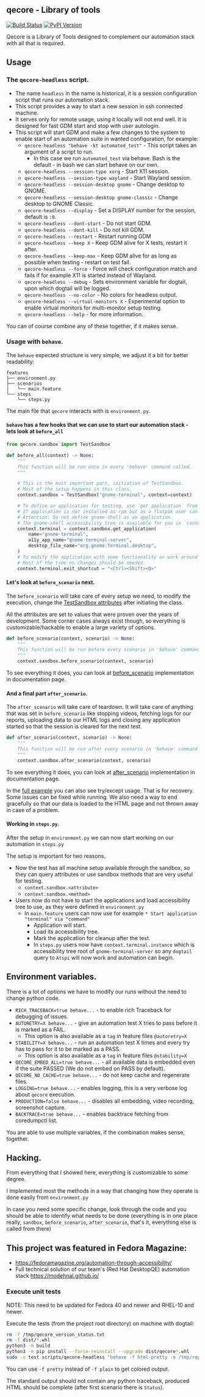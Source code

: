 ## qecore - Library of tools

[![Build Status](https://img.shields.io/gitlab/pipeline/dogtail/qecore)](https://gitlab.com/dogtail/qecore/-/pipelines) [![PyPI Version](https://img.shields.io/pypi/v/qecore)](https://pypi.org/project/qecore/)

Qecore is a Library of Tools designed to complement our automation stack with all that is required.

## Usage
### The `qecore-headless` script.
- The name `headless` in the name is historical, it is a session configuration script that runs our automation stack.
- This script provides a way to start a new session in ssh connected machine.
- It serves only for remote usage, using it locally will not end well. It is designed for fast GDM start and stop with user autologin.
- This script will start GDM and make a few changes to the system to enable start of an automation suite in wanted configuration, for example:
  - `qecore-headless "behave -kt automated_test"` - This script takes an argument of a script to run.
    - In this case we run `automated_test` via behave. Bash is the default - in bash we can start behave on our own.
  - `qecore-headless --session-type xorg` - Start X11 session.
  - `qecore-headless --session-type wayland` - Start Wayland session.
  - `qecore-headless --session-desktop gnome` - Change desktop to GNOME.
  - `qecore-headless --session-desktop gnome-classic` - Change desktop to GNOME Classic.
  - `qecore-headless --display` - Set a DISPLAY number for the session, default is `:0`.
  - `qecore-headless --dont-start` - Do not start GDM.
  - `qecore-headless --dont-kill` - Do not kill GDM.
  - `qecore-headless --restart` - Restart running GDM
  - `qecore-headless --keep X` - Keep GDM alive for X tests, restart it after.
  - `qecore-headless --keep-max` - Keep GDM alive for as long as possible when testing - restart on test fail.
  - `qecore-headless --force` - Force will check configuration match and fails if for example X11 is started instead of Wayland.
  - `qecore-headless --debug` - Sets environment variable for dogtail, upon which dogtail will be logged.
  - `qecore-headless --no-color` - No colors for headless output.
  - `qecore-headless --virtual-monitors X` - Experimental option to enable virtual monitors for multi-monitor setup testing.
  - `qecore-headless --help` - for more information.

You can of course combine any of these together, if it makes sense.

### Usage with `behave`.

The `behave` expected structure is very simple, we adjust it a bit for better readability:
```
features
├── environment.py
├── scenarios
|   └── main.feature
└── steps
    └── steps.py
```

The main file that `qecore` interacts with is `environment.py`.
#### `behave` has a few hooks that we can use to start our automation stack - lets look at `before_all`


```python
from qecore.sandbox import TestSandbox

def before_all(context) -> None:
    """
    This function will be run once in every 'behave' command called.
    """

    # This is the most important part, initiation of TestSandbox.
    # Most of the setup happens in this class.
    context.sandbox = TestSandbox("gnome-terminal", context=context)

    # To define an application for testing, use `get_application` from sandbox.
    # If application is not installed as rpm but as a flatpak user can use `get_flatpak`
    # Attention: Do not define gnome-shell as an application.
    # The gnome-shell accessibility tree is available for you in `context.sandbox.shell`
    context.terminal = context.sandbox.get_application(
        name="gnome-terminal",
        a11y_app_name="gnome-terminal-server",
        desktop_file_name="org.gnome.Terminal.desktop",
    )
    # To modify the application with some functionality or work around some issues.
    # Most of the time no changes should be needed.
    context.terminal.exit_shortcut = "<Ctrl><Shift><Q>"
```

#### Let's look at `before_scenario` next.

The `before_scenario` will take care of every setup we need, to modify the execution, change the [TestSandbox attributes](https://dogtail.gitlab.io/qecore/_modules/sandbox.html#TestSandbox.__init__) after initiating the class.

All the attributes are set to values that were proven over the years of development. Some corner cases always exist though, so everything is customizable/hackable to enable a large variety of options.

```python
def before_scenario(context, scenario) -> None:
    """
    This function will be run before every scenario in 'behave' command called.
    """
    context.sandbox.before_scenario(context, scenario)
```

To see everything it does, you can look at [before_scenario](https://dogtail.gitlab.io/qecore/_modules/sandbox.html#TestSandbox.before_scenario) implementation in documentation page.

#### And a final part `after_scenario`.

The `after_scenario` will take care of teardown. It will take care of anything that was set in `before_scenario` like stopping videos, fetching logs for our reports, uploading data to our HTML logs and closing any application started so that the session is cleared for the next test.

```python
def after_scenario(context, scenario) -> None:
    """
    This function will be run after every scenario in 'behave' command called.
    """
    context.sandbox.after_scenario(context, scenario)
```

To see everything it does, you can look at [after_scenario](https://dogtail.gitlab.io/qecore/_modules/sandbox.html#TestSandbox.after_scenario) implementation in documentation page.

In the [full example](https://gitlab.com/dogtail/qecore/-/blob/master/templates/environment.py) you can also see try/except usage. That is for recovery. Some issues can be fixed while running. We also need a way to end gracefully so that our data is loaded to the HTML page and not thrown away in case of a problem.


#### Working in `steps.py`.

After the setup in `environment.py` we can now start working on our automation in `steps.py`

The setup is important for two reasons.
- Now the test has all machine setup available through the sandbox, so they can query attributes or use sandbox methods that are very useful for testing.
  - `context.sandbox.<attribute>`
  - `context.sandbox.<method>`
- Users now do not have to start the applications and load accessibility tree to use, as they were defined in `environment.py`
  - In `main.feature` users can now use for example `* Start application "terminal" via "command"`
    - Application will start.
    - Load its accessibility tree.
    - Mark the application for cleanup after the test.
    - In `steps.py` users now have `context.terminal.instance` which is accessibility tree root of `gnome-terminal-server` so any `dogtail` query to `Atspi` will now work and automation can begin.


## Environment variables.

There is a lot of options we have to modify our runs without the need to change python code.

- `RICH_TRACEBACK=true behave...` - to enable rich Traceback for debugging of issues.
- `AUTORETRY=X behave...` - give an automation test X tries to pass before it is marked as a FAIL.
  - This option is also available as a `tag` in feature files `@autoretry=X`
- `STABILITY=X behave...` - run an automation test X times and every try has to pass for it to be marked as a PASS.
  - This option is also available as a `tag` in feature files `@stability=X`
- `QECORE_EMBED_ALL=true behave...` - all available data is embedded even if the suite PASSED (We do not embed on PASS by default).
- `QECORE_NO_CACHE=true behave...` - do not keep cache and regenerate files.
- `LOGGING=true behave...` - enables logging, this is a very verbose log about `qecore` execution.
- `PRODUCTION=false behave...` - disables all embedding, video recording, screenshot capture.
- `BACKTRACE=true behave...` - enables backtrace fetching from coredumpctl list.

You are able to use multiple variables, if the combination makes sense, together.

## Hacking.

From everything that I showed here, everything is customizable to some degree.

I implemented most the methods in a way that changing how they operate is done easily from `environment.py`

In case you need some specific change, look through the code and you should be able to identify what needs to be done (everything is in one place really, `sandbox`, `before_scenario`, `after_scenario`, that's it, everything else is called from there)


## This project was featured in Fedora Magazine:
  - https://fedoramagazine.org/automation-through-accessibility/
  - Full technical solution of our team's (Red Hat DesktopQE) automation stack https://modehnal.github.io/


### Execute unit tests

NOTE: This need to be updated for Fedora 40 and newer and RHEL-10 and newer.

Execute the tests (from the project root directory) on machine with dogtail:

```bash
rm -f /tmp/qecore_version_status.txt
rm -f dist/*.whl
python3 -m build
python3 -m pip install --force-reinstall --upgrade dist/qecore*.whl
sudo -u test scripts/qecore-headless "behave -f html-pretty -o /tmp/report_qecore.html -f plain tests/features"
```

You can use `-f pretty` instead of `-f plain` to get colored output.

The standard output should not contain any python traceback, produced HTML should be complete (after first scenario there is `Status`).
